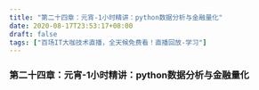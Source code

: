 ```yaml
---
title: "第二十四章：元宵-1小时精讲：python数据分析与金融量化"
date: 2020-08-17T23:53:17+08:00
draft: false
tags: ["百场IT大咖技术直播，全天候免费看！直播回放-学习"]
---
```



### 第二十四章：元宵-1小时精讲：python数据分析与金融量化